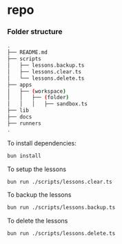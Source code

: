 # repo

### Folder structure

```bash
.
├── README.md
├── scripts
│   ├── lessons.backup.ts
│   ├── lessons.clear.ts
│   └── lessons.delete.ts
├── apps
│   ├── (workspace)
│   │   ├── (folder)
│   │   │   ├── sandbox.ts
├── lib
├── docs
├── runners
.
```

To install dependencies:

```bash
bun install
```

To setup the lessons

```bash
bun run ./scripts/lessons.clear.ts
```

To backup the lessons

```bash
bun run ./scripts/lessons.backup.ts
```

To delete the lessons

```bash
bun run ./scripts/lessons.delete.ts
```
